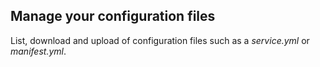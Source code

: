 <!-- post: -->


## Manage your configuration files

List, download and upload of configuration files such as a _service.yml_ or _manifest.yml_.

